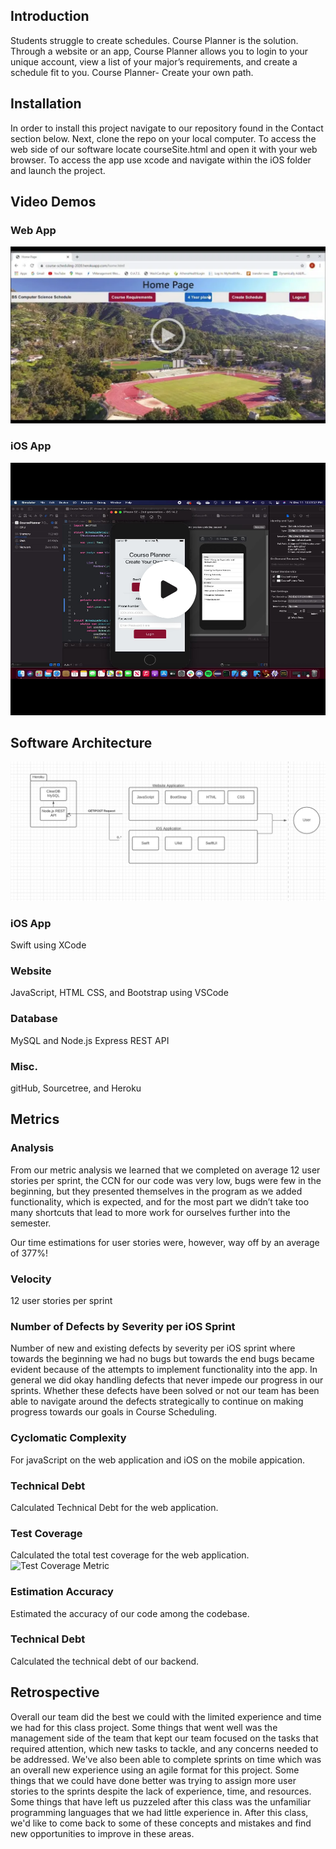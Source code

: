 ## Introduction
Students struggle to create schedules. Course Planner is the solution. Through a website or an app, Course Planner allows you to login to your unique account, view a list of your major’s requirements, and create a schedule fit to you. Course Planner- Create your own path.
## Installation
In order to install this project navigate to our repository found in the Contact section below. Next, clone the repo on your local computer. To access the web side of our software locate courseSite.html and open it with your web browser. To access the app use xcode and navigate within the iOS folder and launch the project.
## Video Demos
### Web App
[![Web Application Demo](webdemoimg.png)](https://drive.google.com/file/d/1_Jag5pcWctacURtfCAqtyOC7S4WEV7pl/view?usp=sharing)
### iOS App
[![iOS Application Demo](iosimg.png)](https://drive.google.com/file/d/13wXlrsaz-RQX56jbnl1GgpH2Wb7LLel4/view?usp=sharing)
## Software Architecture
![Software Architecture](SoftwareArchitecture.png)
### iOS App  
Swift using XCode  
### Website 
JavaScript, HTML CSS, and Bootstrap using VSCode  
### Database 
MySQL and Node.js Express REST API  
### Misc.
gitHub, Sourcetree, and Heroku  



## Metrics
### Analysis
From our metric analysis we learned that we completed on average 12 user stories per sprint, the CCN for our code was very low, bugs were few in the beginning, but they presented themselves in the program as we added functionality, which is expected, and for the most part we didn’t take too many shortcuts that lead to more work for ourselves further into the semester.  

Our time  estimations for user stories were, however, way off by an average of 377%!

### Velocity
12 user stories per sprint
### Number of Defects by Severity per iOS Sprint
Number of new and existing defects by severity per iOS sprint where towards the beginning we had no bugs but towards the end bugs became evident because of the attempts to implement functionality into the app. In general we did okay handling defects that never impede our progress in our sprints. Whether these defects have been solved or not our team has been able to navigate around the defects strategically to continue on making progress towards our goals in Course Scheduling.  
### Cyclomatic Complexity
For javaScript on the web application and iOS on the mobile appication.
### Technical Debt
Calculated Technical Debt for the web application.
### Test Coverage
Calculated the total test coverage for the web application.
![Test Coverage Metric](tests.PNG.png)
### Estimation Accuracy 
Estimated the accuracy of our code among the codebase.
### Technical Debt
Calculated the technical debt of our backend. 
## Retrospective
Overall our team did the best we could with the limited experience and time we had for this class project. Some things that went well was the management side of the team that kept our team focused on the tasks that required attention, which new tasks to tackle, and any concerns needed to be addressed. We've also been able to complete sprints on time which was an overall new experience using an agile format for this project. Some things that we could have done better was trying to assign more user stories to the sprints despite the lack of experience, time, and resources. Some things that have left us puzzeled after this class was the unfamiliar programming languages that we had little experience in. After this class, we'd like to come back to some of these concepts and mistakes and find new opportunities to improve in these areas. 
